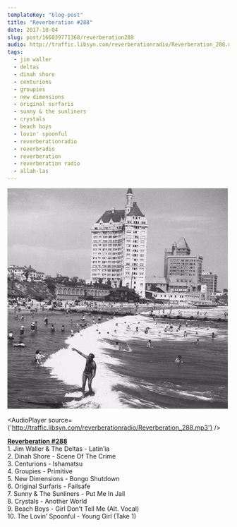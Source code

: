 ```yaml
---
templateKey: "blog-post"
title: "Reverberation #288"
date: 2017-10-04
slug: post/166039771368/reverberation288
audio: http://traffic.libsyn.com/reverberationradio/Reverberation_288.mp3
tags:
  - jim waller
  - deltas
  - dinah shore
  - centurions
  - groupies
  - new dimensions
  - original surfaris
  - sunny & the sunliners
  - crystals
  - beach boys
  - lovin' spoonful
  - reverberationradio
  - reverbradio
  - reverberation
  - reverberation radio
  - allah-las
---
```


![Reverberation #288](../images/b019fa91a6b57221c34dcacb73a139b2f4b6572fa6a49ce64dc2288e27d87450.jpg)

<AudioPlayer source={'http://traffic.libsyn.com/reverberationradio/Reverberation_288.mp3'} />

<p><a href="http://traffic.libsyn.com/reverberationradio/Reverberation_288.mp3"><b>Reverberation #288</b></a><br />1. Jim Waller &amp; The Deltas - Latin&rsquo;ia<br />2. Dinah Shore - Scene Of The Crime<br />3. Centurions - Ishamatsu<br />4. Groupies - Primitive<br />5. New Dimensions - Bongo Shutdown<br />6. Original Surfaris - Failsafe<br />7. Sunny &amp; The Sunliners - Put Me In Jail<br />8. Crystals - Another World<br />9. Beach Boys - Girl Don&rsquo;t Tell Me (Alt. Vocal)<br />10. The Lovin&rsquo; Spoonful - Young Girl (Take 1)</p>
